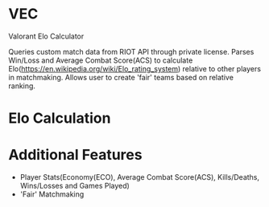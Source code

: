 # VEC

Valorant Elo Calculator

Queries custom match data from RIOT API through private license.
Parses Win/Loss and Average Combat Score(ACS) to calculate Elo(https://en.wikipedia.org/wiki/Elo_rating_system) relative to other players in matchmaking.
Allows user to create 'fair' teams based on relative ranking.

# Elo Calculation

# Additional Features

- Player Stats(Economy(ECO), Average Combat Score(ACS), Kills/Deaths, Wins/Losses and Games Played)
- 'Fair' Matchmaking
